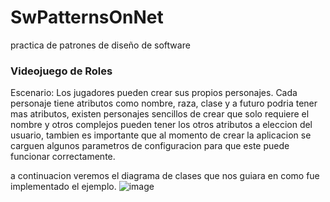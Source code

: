 # SwPatternsOnNet
practica de patrones de diseño de software


### Videojuego de Roles
Escenario: Los jugadores pueden crear sus propios personajes. Cada personaje tiene atributos como nombre, raza, clase y a futuro podria tener mas atributos, existen personajes sencillos de crear que solo requiere el nombre y otros complejos pueden tener los otros atributos a eleccion del usuario, tambien es importante que al momento de crear la aplicacion se carguen algunos parametros de configuracion para que este puede funcionar correctamente.

a continuacion veremos el diagrama de clases que nos guiara en como fue implementado el ejemplo.
![image](https://github.com/childnico621/SwPatternsOnNet/assets/85354787/94786deb-9cdf-44ed-8f0f-6ca85f18b7d3)

